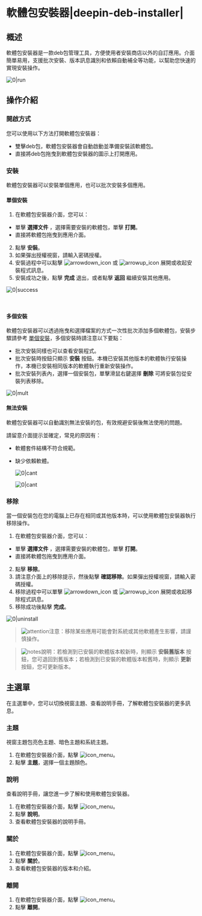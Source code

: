 # 軟體包安裝器|deepin-deb-installer|

## 概述

軟體包安裝器是一款deb包管理工具，方便使用者安裝商店以外的自訂應用。介面簡單易用，支援批次安裝、版本訊息識別和依賴自動補全等功能，以幫助您快速的實現安裝操作。

![0|run](fig/run.png)


## 操作介紹


### 開啟方式

您可以使用以下方法打開軟體包安裝器：

- 雙擊deb包，軟體包安裝器會自動啟動並準備安裝該軟體包。
- 直接將deb包拖曳到軟體包安裝器的圖示上打開應用。

### 安裝

軟體包安裝器可以安裝單個應用，也可以批次安裝多個應用。

#### 單個安裝

1.  在軟體包安裝器介面，您可以：
   - 單擊 **選擇文件** ，選擇需要安裝的軟體包，單擊 **打開**。
   - 直接將軟體包拖曳到應用介面。
2.  點擊 **安裝**。
3.  如果彈出授權視窗，請輸入密碼授權。
4.  安裝過程中可以點擊 ![arrowdown_icon](../common/down.svg) 或 ![arrowup_icon](../common/up.svg) 展開或收起安裝程式訊息。
5.  安裝成功之後，點擊 **完成** 退出，或者點擊 **返回** 繼續安裝其他應用。

![0|success](fig/success.png)

&nbsp;&nbsp;&nbsp;&nbsp;&nbsp;&nbsp;&nbsp;&nbsp;&nbsp;&nbsp;&nbsp;&nbsp;&nbsp;

#### 多個安裝

軟體包安裝器可以透過拖曳和選擇檔案的方式一次性批次添加多個軟體包，安裝步驟請參考 [單個安裝](#單個安裝)，多個安裝時請注意以下要點：

- 批次安裝同樣也可以查看安裝程式。
- 批次安裝時按鈕只顯示 **安裝** 按鈕。本機已安裝其他版本的軟體執行安裝操作，本機已安裝相同版本的軟體執行重新安裝操作。
- 批次安裝列表內，選擇一個安裝包，單擊滑鼠右鍵選擇 **刪除** 可將安裝包從安裝列表移除。


![0|mult](fig/multi.png)


#### 無法安裝

軟體包安裝器可以自動識別無法安裝的包，有效規避安裝後無法使用的問題。

請留意介面提示並確定，常見的原因有：

- 軟體套件結構不符合規範。
- 缺少依賴軟體。

   ![0|cant](fig/cant1.png)

   ![0|cant](fig/cant2.png)


### 移除

當一個安裝包在您的電腦上已存在相同或其他版本時，可以使用軟體包安裝器執行移除操作。

1.  在軟體包安裝器介面，您可以：

   - 單擊 **選擇文件** ，選擇需要安裝的軟體包，單擊 **打開**。
   - 直接將軟體包拖曳到應用介面。

2. 點擊 **移除**。
3. 請注意介面上的移除提示，然後點擊 **確認移除**。如果彈出授權視窗，請輸入密碼授權。
4. 移除過程中可以單擊 ![arrowdown_icon](../common/down.svg) 或 ![arrowup_icon](../common/up.svg) 展開或收起移除程式訊息。
5. 移除成功後點擊 **完成**。

![0|uninstall](fig/uninstall.png)
&nbsp;&nbsp;&nbsp;&nbsp;&nbsp;&nbsp;&nbsp;&nbsp;&nbsp;&nbsp;&nbsp;&nbsp;&nbsp;

> ![attention](../common/attention.svg)注意：移除某些應用可能會對系統或其他軟體產生影響，請謹慎操作。

> ![notes](../common/notes.svg)說明：若檢測到已安裝的軟體版本較新時，則顯示 **安裝舊版本** 按鈕，您可退回到舊版本；若檢測到已安裝的軟體版本較舊時，則顯示 **更新** 按鈕，您可更新版本。

## 主選單

在主選單中，您可以切換視窗主題、查看說明手冊，了解軟體包安裝器的更多訊息。

### 主題

視窗主題包亮色主題、暗色主題和系統主題。

1. 在軟體包安裝器介面，點擊 ![icon_menu](../common/icon_menu.svg)。
2. 點擊 **主題**，選擇一個主題顏色。

### 說明

查看說明手冊，讓您進一步了解和使用軟體包安裝器。

1. 在軟體包安裝器介面，點擊 ![icon_menu](../common/icon_menu.svg)。
2. 點擊 **說明**。
3. 查看軟體包安裝器的說明手冊。


### 關於

1. 在軟體包安裝器介面，點擊 ![icon_menu](../common/icon_menu.svg)。
2. 點擊 **關於**。
3. 查看軟體包安裝器的版本和介紹。


### 離開

1. 在軟體包安裝器介面，點擊 ![icon_menu](../common/icon_menu.svg)。
2. 點擊 **離開**。

